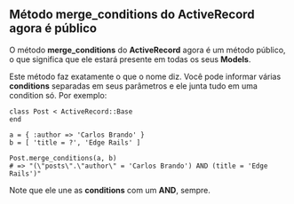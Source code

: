 ## Método merge\_conditions do ActiveRecord agora é público

O método **merge\_conditions** do **ActiveRecord** agora é um método público, o que significa que ele estará presente em todas os seus **Models**.

Este método faz exatamente o que o nome diz. Você pode informar várias **conditions** separadas em seus parâmetros e ele junta tudo em uma condition só. Por exemplo:

	class Post < ActiveRecord::Base
	end

	a = { :author => 'Carlos Brando' }
	b = [ 'title = ?', 'Edge Rails' ]

	Post.merge_conditions(a, b)
	# => "(\"posts\".\"author\" = 'Carlos Brando') AND (title = 'Edge Rails')"

Note que ele une as **conditions** com um **AND**, sempre.
